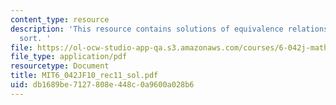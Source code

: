 ```yaml
---
content_type: resource
description: 'This resource contains solutions of equivalence relations, chains, topological
  sort. '
file: https://ol-ocw-studio-app-qa.s3.amazonaws.com/courses/6-042j-mathematics-for-computer-science-fall-2010/db1689be7127808e448c0a9600a028b6_MIT6_042JF10_rec11_sol.pdf
file_type: application/pdf
resourcetype: Document
title: MIT6_042JF10_rec11_sol.pdf
uid: db1689be-7127-808e-448c-0a9600a028b6
---
```

